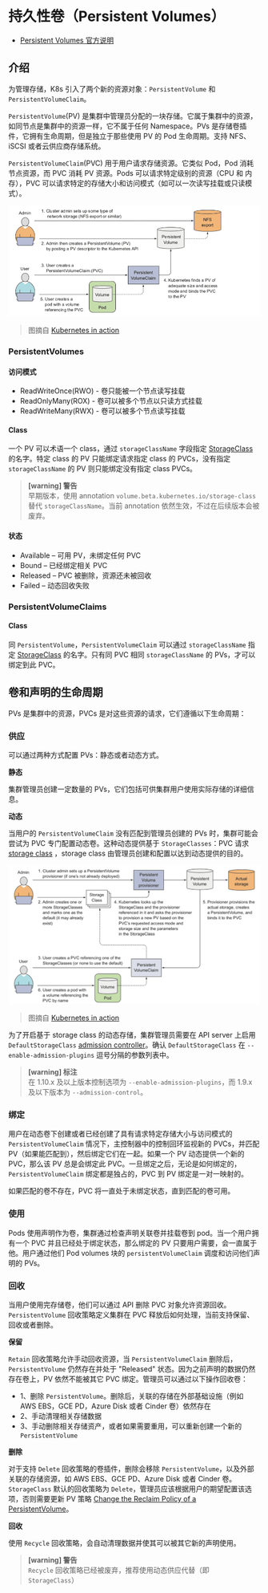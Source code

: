 # 持久性卷（Persistent Volumes）

* [Persistent Volumes 官方说明](https://kubernetes.io/docs/concepts/storage/persistent-volumes/)

## 介绍

为管理存储，K8s 引入了两个新的资源对象：`PersistentVolume` 和 `PersistentVolumeClaim`。

`PersistentVolume`(PV) 是集群中管理员分配的一块存储。它属于集群中的资源，如同节点是集群中的资源一样，它不属于任何 Namespace。PVs 是存储卷插件，它拥有生命周期，但是独立于那些使用 PV 的 Pod 生命周期。支持 NFS、iSCSI 或者云供应商存储系统。

`PersistentVolumeClaim`(PVC) 用于用户请求存储资源。它类似 Pod，Pod 消耗节点资源，而 PVC 消耗 PV 资源。Pods 可以请求特定级别的资源（CPU 和 内存），PVC 可以请求特定的存储大小和访问模式（如可以一次读写挂载或只读模式）。

![](images/pv-pvc.png)

> 图摘自 [Kubernetes in action](https://www.manning.com/books/kubernetes-in-action)

### PersistentVolumes

#### 访问模式

* ReadWriteOnce(RWO) - 卷只能被一个节点读写挂载
* ReadOnlyMany(ROX) - 卷可以被多个节点以只读方式挂载
* ReadWriteMany(RWX) - 卷可以被多个节点读写挂载

#### Class

一个 PV 可以术语一个 class，通过 `storageClassName` 字段指定 [StorageClass](https://kubernetes.io/docs/concepts/storage/storage-classes/) 的名字。特定 class 的 PV 只能绑定请求指定 class 的 PVCs，没有指定 `storageClassName` 的 PV 则只能绑定没有指定 class PVCs。

> **[warning] 警告**  
> 早期版本，使用 annotation `volume.beta.kubernetes.io/storage-class` 替代 `storageClassName`。当前 annotation 依然生效，不过在后续版本会被废弃。

#### 状态

* Available – 可用 PV，未绑定任何 PVC
* Bound – 已经绑定相关 PVC
* Released – PVC 被删除，资源还未被回收
* Failed – 动态回收失败

### PersistentVolumeClaims

#### Class

同 `PersistentVolume`，`PersistentVolumeClaim` 可以通过 `storageClassName` 指定 [StorageClass](https://kubernetes.io/docs/concepts/storage/storage-classes/) 的名字。只有同 PVC 相同 `storageClassName` 的 PVs，才可以绑定到此 PVC。

## 卷和声明的生命周期

PVs 是集群中的资源，PVCs 是对这些资源的请求，它们遵循以下生命周期：

### 供应 

可以通过两种方式配置 PVs：静态或者动态方式。

__静态__

集群管理员创建一定数量的 PVs，它们包括可供集群用户使用实际存储的详细信息。

__动态__

当用户的 `PersistentVolumeClaim` 没有匹配到管理员创建的 PVs 时，集群可能会尝试为 PVC 专门配置动态卷。这种动态提供基于 `StorageClasses`：PVC 请求 [storage class](https://kubernetes.io/docs/concepts/storage/storage-classes/) ，storage class 由管理员创建和配置以达到动态提供的目的。

![](images/storage-class.png)

> 图摘自 [Kubernetes in action](https://www.manning.com/books/kubernetes-in-action)

为了开启基于 storage class 的动态存储，集群管理员需要在 API server 上启用 `DefaultStorageClass` [admission controller](https://kubernetes.io/docs/reference/access-authn-authz/admission-controllers/#defaultstorageclass)。确认 `DefaultStorageClass` 在 `--enable-admission-plugins` 逗号分隔的参数列表中。

> **[warning] 标注**  
>  在 1.10.x 及以上版本控制选项为 `--enable-admission-plugins`，而 1.9.x 及以下版本为 `--admission-control`。

### 绑定

用户在动态卷下创建或者已经创建了具有请求特定存储大小与访问模式的 `PersistentVolumeClaim` 情况下，主控制器中的控制回环监视新的 PVCs，并匹配 PV（如果能匹配到），然后绑定它们在一起。如果一个 PV 动态提供一个新的 PVC，那么该 PV 总是会绑定此 PVC。一旦绑定之后，无论是如何绑定的，`PersistentVolumeClaim` 绑定都是独占的，PVC 到 PV 绑定是一对一映射的。

如果匹配的卷不存在，PVC 将一直处于未绑定状态，直到匹配的卷可用。

### 使用

Pods 使用声明作为卷，集群通过检查声明关联卷并挂载卷到 pod。当一个用户拥有一个 PVC 并且已经处于绑定状态，那么绑定的 PV 只要用户需要，会一直属于他。用户通过他们 Pod volumes 块的 `persistentVolumeClaim` 调度和访问他们声明的 PVs。

### 回收

当用户使用完存储卷，他们可以通过 API 删除 PVC 对象允许资源回收。`PersistentVolume` 回收策略定义集群在 PVC 释放后如何处理，当前支持保留、回收或者删除。

__保留__

`Retain` 回收策略允许手动回收资源，当 `PersistentVolumeClaim` 删除后，`PersistentVolume` 仍然存在并处于 "Released" 状态。因为之前声明的数据仍然存在卷上，PV 依然不能被其它 PVC 绑定。管理员可以通过以下操作回收卷：

* 1、删除 `PersistentVolume`。删除后，关联的存储在外部基础设施（例如 AWS EBS，GCE PD，Azure Disk 或者 Cinder 卷）依然存在
* 2、手动清理相关存储数据
* 3、手动删除相关存储资产，或者如果需要重用，可以重新创建一个新的 `PersistentVolume`

__删除__

对于支持 `Delete` 回收策略的卷插件，删除会移除 `PersistentVolume`，以及外部关联的存储资源，如 AWS EBS、GCE PD、Azure Disk 或者 Cinder 卷。 `StorageClass` 默认的回收策略为 `Delete`，管理员应该根据用户的期望配置该选项，否则需要更新 PV 策略 [Change the Reclaim Policy of a PersistentVolume](https://kubernetes.io/docs/tasks/administer-cluster/change-pv-reclaim-policy/)。

__回收__

使用 `Recycle` 回收策略，会自动清理数据并使其可以被其它新的声明使用。

> **[warning] 警告**  
> `Recycle` 回收策略已经被废弃，推荐使用动态供应代替（即 `StorageClass`）

